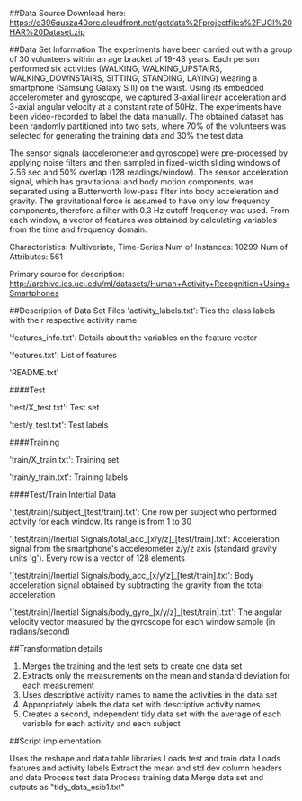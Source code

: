 ##Data Source
Download here: https://d396qusza40orc.cloudfront.net/getdata%2Fprojectfiles%2FUCI%20HAR%20Dataset.zip 

##Data Set Information
The experiments have been carried out with a group of 30 volunteers within an age bracket of 19-48 years. Each person performed six activities (WALKING, WALKING_UPSTAIRS, WALKING_DOWNSTAIRS, SITTING, STANDING, LAYING) wearing a smartphone (Samsung Galaxy S II) on the waist. Using its embedded accelerometer and gyroscope, we captured 3-axial linear acceleration and 3-axial angular velocity at a constant rate of 50Hz. The experiments have been video-recorded to label the data manually. The obtained dataset has been randomly partitioned into two sets, where 70% of the volunteers was selected for generating the training data and 30% the test data. 

The sensor signals (accelerometer and gyroscope) were pre-processed by applying noise filters and then sampled in fixed-width sliding windows of 2.56 sec and 50% overlap (128 readings/window). The sensor acceleration signal, which has gravitational and body motion components, was separated using a Butterworth low-pass filter into body acceleration and gravity. The gravitational force is assumed to have only low frequency components, therefore a filter with 0.3 Hz cutoff frequency was used. From each window, a vector of features was obtained by calculating variables from the time and frequency domain.

Characteristics: Multiveriate, Time-Series
Num of Instances: 10299
Num of Attributes: 561

Primary source for description: http://archive.ics.uci.edu/ml/datasets/Human+Activity+Recognition+Using+Smartphones

##Description of Data Set Files
'activity_labels.txt': Ties the class labels with their respective activity name

'features_info.txt': Details about the variables on the feature vector

'features.txt': List of features

'README.txt'

####Test

'test/X_test.txt': Test set

'test/y_test.txt': Test labels

####Training

'train/X_train.txt': Training set

'train/y_train.txt': Training labels

####Test/Train Intertial Data

'[test/train]/subject_[test/train].txt': One row per subject who performed activity for each window. Its range is from 1 to 30

'[test/train]/Inertial Signals/total_acc_[x/y/z]_[test/train].txt': Acceleration signal from the smartphone's accelerometer z/y/z axis (standard gravity units 'g'). Every row is a vector of 128 elements

'[test/train]/Inertial Signals/body_acc_[x/y/z]_[test/train].txt': Body acceleration signal obtained by subtracting the gravity from the total acceleration

'[test/train]/Inertial Signals/body_gyro_[x/y/z]_[test/train].txt': The angular velocity vector measured by the gyroscope for each window sample (in radians/second)

##Transformation details

1. Merges the training and the test sets to create one data set
2. Extracts only the measurements on the mean and standard deviation for each measurement
3. Uses descriptive activity names to name the activities in the data set
4. Appropriately labels the data set with descriptive activity names
5. Creates a second, independent tidy data set with the average of each variable for each activity and each subject

##Script implementation:

Uses the reshape and data.table libraries
Loads test and train data
Loads features and activity labels
Extract the mean and std dev column headers and data
Process test data
Process training data
Merge data set and outputs as "tidy_data_esib1.txt"
